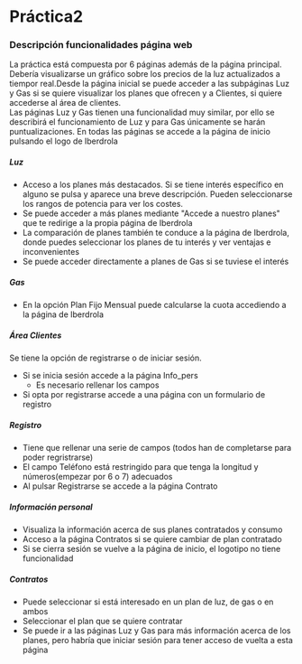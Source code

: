 # Práctica2

### Descripción funcionalidades página web
La práctica está compuesta por 6 páginas además de la página principal. Debería visualizarse un gráfico sobre los precios de la luz actualizados a tiempor real.Desde la página
inicial se puede acceder a las subpáginas Luz y Gas si se quiere visualizar los planes que ofrecen y a Clientes, si quiere accederse al área de clientes.  
Las páginas Luz y Gas tienen una funcionalidad muy similar, por ello se describirá el funcionamiento de Luz y para Gas únicamente se harán puntualizaciones.
En todas las páginas se accede a la página de inicio pulsando el logo de Iberdrola
##### Luz
* Acceso a los planes más destacados. Si se tiene interés específico en alguno se pulsa y aparece una breve descripción. Pueden seleccionarse los rangos de potencia para ver los costes.
* Se puede acceder a más planes mediante "Accede a nuestro planes" que te redirige a la propia página de Iberdrola
* La comparación de planes también te conduce a la página de Iberdrola, donde puedes seleccionar los planes de tu interés y ver ventajas e inconvenientes
* Se puede acceder directamente a planes de Gas si se tuviese el interés

##### Gas
* En la opción Plan Fijo Mensual puede calcularse la cuota accediendo a la página de Iberdrola

##### Área Clientes
Se tiene la opción de registrarse o de iniciar sesión.
* Si se inicia sesión accede a la página Info_pers
    * Es necesario rellenar los campos
* Si opta por registrarse accede a una página con un formulario de registro

##### Registro
* Tiene que rellenar una serie de campos (todos han de completarse para poder regristrarse)
* El campo Teléfono está restringido para que tenga la longitud y números(empezar por 6 o 7) adecuados
* Al pulsar Registrarse se accede a la página Contrato

##### Información personal
* Visualiza la información acerca de sus planes contratados y consumo
* Acceso a la página Contratos si se quiere cambiar de plan contratado
* Si se cierra sesión se vuelve a la página de inicio, el logotipo no tiene funcionalidad

##### Contratos
* Puede seleccionar si está interesado en un plan de luz, de gas o en ambos
* Seleccionar el plan que se quiere contratar
* Se puede ir a las páginas Luz y Gas para más información acerca de los planes, pero habría que iniciar sesión para tener acceso de vuelta a esta página

